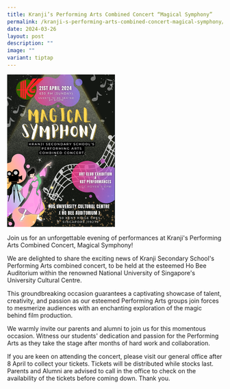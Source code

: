 ```yaml
---
title: Kranji’s Performing Arts Combined Concert “Magical Symphony”
permalink: /kranji-s-performing-arts-combined-concert-magical-symphony/
date: 2024-03-26
layout: post
description: ""
image: ""
variant: tiptap
---
```

<p></p>
<div class="isomer-image-wrapper">
<img style="width: 50%;" height="auto" width="100%" alt="" src="/images/2024/Music_Symphony.png">
</div>
<p>Join us for an unforgettable evening of performances at Kranji's Performing
Arts Combined Concert, Magical Symphony!&nbsp;</p>
<p>We are delighted to share the exciting news of Kranji Secondary School's
Performing Arts combined concert, to be held at the esteemed Ho Bee Auditorium
within the renowned National University of Singapore's University Cultural
Centre.&nbsp;</p>
<p>This groundbreaking occasion guarantees a captivating showcase of talent,
creativity, and passion as our esteemed Performing Arts groups join forces
to mesmerize audiences with an enchanting exploration of the magic behind
film production.&nbsp;</p>
<p>We warmly invite our parents and alumni to join us for this momentous
occasion. Witness our students' dedication and passion for the Performing
Arts as they take the stage after months of hard work and collaboration.</p>
<p>If you are keen on attending the concert, please visit our general office
after 8 April to collect your tickets. Tickets will be distributed while
stocks last. Parents and Alumni are advised to call in the office to check
on the availability of the tickets before coming down.&nbsp;Thank you.</p>